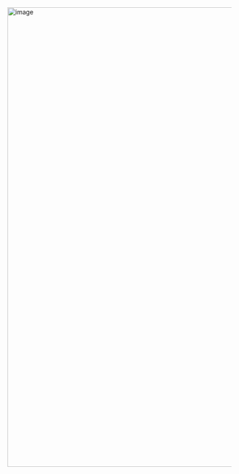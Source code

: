 <img width="1033" alt="image" src="https://github.com/mojjaf/Heartbeat-Detection/assets/55555705/6a1921fe-0021-4123-a104-77587711b380">
